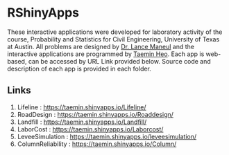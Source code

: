 # RShinyApps
 
These interactive applications were developed for laboratory activity of the course, Probability and Statistics for Civil Engineering, University of Texas at Austin. All problems are designed by [Dr. Lance Maneul](https://www.caee.utexas.edu/prof/manuel/) and the interactive applications are programmed by [Taemin Heo](www.linkedin.com/in/taeminheo). Each app is web-based, can be accessed by URL Link provided below. Source code and description of each app is provided in each folder.  

## Links
1. Lifeline          : https://taemin.shinyapps.io/Lifeline/
2. RoadDesign        : https://taemin.shinyapps.io/Roaddesign/
3. Landfill          : https://taemin.shinyapps.io/Landfill/
4. LaborCost         : https://taemin.shinyapps.io/Laborcost/
5. LeveeSimulation   : https://taemin.shinyapps.io/leveesimulation/
6. ColumnReliability : https://taemin.shinyapps.io/Column/
